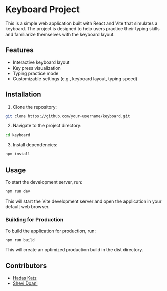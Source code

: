 # Keyboard Project

This is a simple web application built with React and Vite that simulates a keyboard. The project is designed to help users practice their typing skills and familiarize themselves with the keyboard layout.

## Features

- Interactive keyboard layout
- Key press visualization
- Typing practice mode
- Customizable settings (e.g., keyboard layout, typing speed)

## Installation

1. Clone the repository:

```bash
git clone https://github.com/your-username/keyboard.git
```

2. Navigate to the project directory:

```bash
cd keyboard
```

3. Install dependencies:

```bash
npm install
```

## Usage

To start the development server, run:

```bash
npm run dev
```

This will start the Vite development server and open the application in your default web browser.

### Building for Production

To build the application for production, run:

```bash
npm run build
```

This will create an optimized production build in the dist directory.

## Contributors

- [Hadas Katz](https://github.com/hadas354)
- [Shevi Doani](https://github.com/shevidoani)